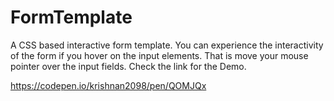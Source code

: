 # FormTemplate
A CSS based interactive form template. You can experience the interactivity of the form if you hover on the input elements. That is move your mouse pointer over the input fields. Check the link for the Demo.

https://codepen.io/krishnan2098/pen/QOMJQx
